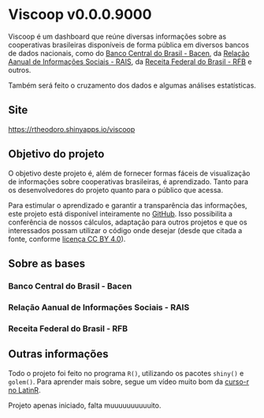 
<!-- README.md is generated from README.Rmd. Please edit that file -->

# Viscoop v0.0.0.9000

<!-- badges: start -->
<!-- badges: end -->

Viscoop é um dashboard que reúne diversas informações sobre as
cooperativas brasileiras disponíveis de forma pública em diversos bancos
de dados nacionais, como do [Banco Central do Brasil -
Bacen](https://www.bcb.gov.br/), da [Relação Aanual de Informações
Sociais -
RAIS](http://pdet.mte.gov.br/microdados-rais-e-caged?_ga=2.76313365.1278749075.1612490536-1284000383.1612490536),
da [Receita Federal do Brasil -
RFB](https://www.gov.br/receitafederal/pt-br/assuntos/orientacao-tributaria/cadastros/consultas/dados-publicos-cnpj)
e outros.

Também será feito o cruzamento dos dados e algumas análises
estatísticas.

## Site

<https://rtheodoro.shinyapps.io/viscoop>

## Objetivo do projeto

O objetivo deste projeto é, além de fornecer formas fáceis de
visualização de informações sobre cooperativas brasileiras, é
aprendizado. Tanto para os desenvolvedores do projeto quanto para o
público que acessa.

Para estimular o aprendizado e garantir a transparência das informações,
este projeto está disponível inteiramente no
[GitHub](https://github.com/rtheodoro/Viscoop). Isso possibilita a
conferência de nossos cálculos, adaptação para outros projetos e que os
interessados possam utilizar o código onde desejar (desde que citada a
fonte, conforme [licença CC BY
4.0](https://github.com/rtheodoro/Viscoop/blob/main/LICENSE.md)).

## Sobre as bases

### Banco Central do Brasil - Bacen

### Relação Aanual de Informações Sociais - RAIS

### Receita Federal do Brasil - RFB

## Outras informações

Todo o projeto foi feito no programa `R()`, utilizando os pacotes
`shiny()` e `golem()`. Para aprender mais sobre, segue um vídeo muito
bom da [curso-r no LatinR](https://www.youtube.com/watch?v=fiaZgGqcubc).

Projeto apenas iniciado, falta muuuuuuuuuuito.
